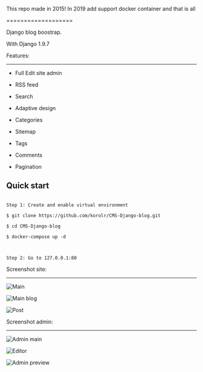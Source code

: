 
This repo made in 2015! In 2019 add support docker container and that is all
===================
Django blog boostrap. 
With Django 1.9.7
Features:
-------------
 - Full Edit site admin
 - RSS feed
 -  Search
 -  Adaptive design
 -  Categories
 - Sitemap
 - Tags
 - Comments
 - Pagination

## Quick start
```
Step 1: Create and enable virtual environment
$ git clone https://github.com/korolr/CMS-Django-blog.git
$ cd CMS-Django-blog 
$ docker-compose up -d

Step 2: Go to 127.0.0.1:80
```
Screenshot site:
-------------
![Main](https://pp.vk.me/c637821/v637821705/8cb4/TLDDCi_ndgQ.jpg)

![Main blog](https://pp.vk.me/c637821/v637821705/8cbe/TExSRHnsseA.jpg)

![Post](https://pp.vk.me/c637821/v637821705/8cc8/25Enn_fKBcA.jpg)

Screenshot admin:
-------------
![Admin main](https://pp.vk.me/c637821/v637821705/8cd6/OCFEyK_G4Sg.jpg)

![Editor](https://pp.vk.me/c637821/v637821705/8ce0/3PDiAsmjhK0.jpg)

![Admin preview](https://pp.vk.me/c637821/v637821705/8ce9/TT8JORRtOuk.jpg)
